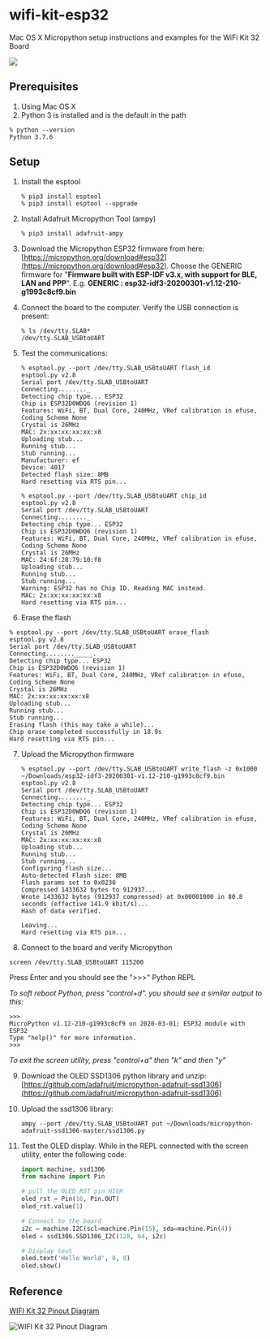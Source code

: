 # wifi-kit-esp32
Mac OS X Micropython setup instructions and examples for the WiFi Kit 32 Board

![](http://esp32.net/images/Heltec/WIFI-Kit-32/Heltec_WIFI-Kit-32_PhotoDisplay.jpg)

## Prerequisites
1. Using Mac OS X
2. Python 3 is installed and is the default in the path

```shell
% python --version
Python 3.7.6
```


## Setup

1. Install the esptool

	```shell
	% pip3 install esptool 
	% pip3 install esptool --upgrade
	```
	
2. Install Adafruit Micropython Tool (ampy)

	```shell
	% pip3 install adafruit-ampy
	```
	
3. Download the Micropython ESP32 firmware from here: [https://micropython.org/download#esp32](https://micropython.org/download#esp32).  Choose the GENERIC firmware for "**Firmware built with ESP-IDF v3.x, with support for BLE, LAN and PPP**".  E.g. **GENERIC : esp32-idf3-20200301-v1.12-210-g1993c8cf9.bin**

4. Connect the board to the computer.  Verify the USB connection is present:

	```shell
	% ls /dev/tty.SLAB*
	/dev/tty.SLAB_USBtoUART
	```

5. Test the communications:

	```shell
	% esptool.py --port /dev/tty.SLAB_USBtoUART flash_id
	esptool.py v2.8
	Serial port /dev/tty.SLAB_USBtoUART
	Connecting........_
	Detecting chip type... ESP32
	Chip is ESP32D0WDQ6 (revision 1)
	Features: WiFi, BT, Dual Core, 240MHz, VRef calibration in efuse, Coding Scheme None
	Crystal is 26MHz
	MAC: 2x:xx:xx:xx:xx:x8
	Uploading stub...
	Running stub...
	Stub running...
	Manufacturer: ef
	Device: 4017
	Detected flash size: 8MB
	Hard resetting via RTS pin...
	```
	
	```shell
	% esptool.py --port /dev/tty.SLAB_USBtoUART chip_id
	esptool.py v2.8
	Serial port /dev/tty.SLAB_USBtoUART
	Connecting........_
	Detecting chip type... ESP32
	Chip is ESP32D0WDQ6 (revision 1)
	Features: WiFi, BT, Dual Core, 240MHz, VRef calibration in efuse, Coding Scheme None
	Crystal is 26MHz
	MAC: 24:6f:28:79:10:f8
	Uploading stub...
	Running stub...
	Stub running...
	Warning: ESP32 has no Chip ID. Reading MAC instead.
	MAC: 2x:xx:xx:xx:xx:x8
	Hard resetting via RTS pin...
	```
	
6. Erase the flash

  ```shell
  % esptool.py --port /dev/tty.SLAB_USBtoUART erase_flash
  esptool.py v2.8
  Serial port /dev/tty.SLAB_USBtoUART
  Connecting........_____.
  Detecting chip type... ESP32
  Chip is ESP32D0WDQ6 (revision 1)
  Features: WiFi, BT, Dual Core, 240MHz, VRef calibration in efuse, Coding Scheme None
  Crystal is 26MHz
  MAC: 2x:xx:xx:xx:xx:x8
  Uploading stub...
  Running stub...
  Stub running...
  Erasing flash (this may take a while)...
  Chip erase completed successfully in 18.9s
  Hard resetting via RTS pin...
  ```

7. Upload the Micropython firmware

	```shell
	% esptool.py --port /dev/tty.SLAB_USBtoUART write_flash -z 0x1000 ~/Downloads/esp32-idf3-20200301-v1.12-210-g1993c8cf9.bin
	esptool.py v2.8
	Serial port /dev/tty.SLAB_USBtoUART
	Connecting........_
	Detecting chip type... ESP32
	Chip is ESP32D0WDQ6 (revision 1)
	Features: WiFi, BT, Dual Core, 240MHz, VRef calibration in efuse, Coding Scheme None
	Crystal is 26MHz
	MAC: 2x:xx:xx:xx:xx:x8
	Uploading stub...
	Running stub...
	Stub running...
	Configuring flash size...
	Auto-detected Flash size: 8MB
	Flash params set to 0x0230
	Compressed 1433632 bytes to 912937...
	Wrote 1433632 bytes (912937 compressed) at 0x00001000 in 80.8 seconds (effective 141.9 kbit/s)...
	Hash of data verified.
	
	Leaving...
	Hard resetting via RTS pin...
	```
	
8. Connect to the board and verify Micropython

  ```shell
  screen /dev/tty.SLAB_USBtoUART 115200
  ```
  Press Enter and you should see the ">>>" Python REPL

  *To soft reboot Python, press "control+d".  you should see a similar output to this:*

  ```MPY: soft reboot
  >>>
  MicroPython v1.12-210-g1993c8cf9 on 2020-03-01; ESP32 module with ESP32
  Type "help()" for more information.
  >>>
  ```

*To exit the screen utility, press "control+a" then "k" and then "y"*

9. Download the OLED SSD1306 python library and unzip: [https://github.com/adafruit/micropython-adafruit-ssd1306](https://github.com/adafruit/micropython-adafruit-ssd1306)

10. Upload the ssd1306 library:

	```shell
	ampy --port /dev/tty.SLAB_USBtoUART put ~/Downloads/micropython-adafruit-ssd1306-master/ssd1306.py
	```

11. Test the OLED display.  While in the REPL connected with the screen utility, enter the following code:

	```python
	import machine, ssd1306
	from machine import Pin
	
	# pull the OLED_RST pin HIGH
	oled_rst = Pin(16, Pin.OUT)
	oled_rst.value(1)
	
	# Connect to the board
	i2c = machine.I2C(scl=machine.Pin(15), sda=machine.Pin(4))
	oled = ssd1306.SSD1306_I2C(128, 64, i2c)
	
	# Display text
	oled.text('Hello World', 0, 0)
	oled.show()
	```

## Reference

[WIFI Kit 32 Pinout Diagram](http://esp32.net/images/Heltec/WIFI-Kit-32/Heltec_WIFI-Kit-32_DiagramPinout.jpg)

![WIFI Kit 32 Pinout Diagram](http://esp32.net/images/Heltec/WIFI-Kit-32/Heltec_WIFI-Kit-32_DiagramPinout.jpg)


